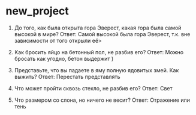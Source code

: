 # new_project
1) До того, как была открыта гора Эверест, какая гора была самой высокой в мире?
Ответ: Самой высокой была гора Эверест, т.к. вне зависимости от того открыли её>

2) Как бросить яйцо на бетонный пол, не разбив его?
Ответ: Можно бросать как угодно, бетон выдержит )

3) Представьте, что вы падаете в яму полную ядовитых змей. Как выжить?
Ответ: Перестать представлять

4) Что может пройти сквозь стекло, не разбив его?
Ответ: Свет

5) Что размером со слона, но ничего не весит?
Ответ: Отражение или тень
